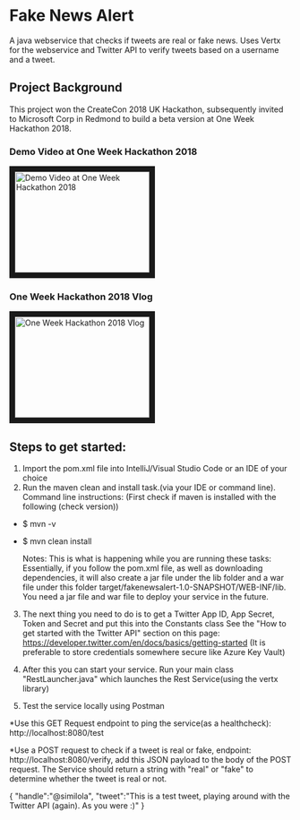 # Fake News Alert
A java webservice that checks if tweets are real or fake news. Uses Vertx for the webservice and Twitter API to verify tweets based on a username and a tweet.

## Project Background
This project won the CreateCon 2018 UK Hackathon, subsequently invited to Microsoft Corp in Redmond to build a beta version at One Week Hackathon 2018.
### Demo Video at One Week Hackathon 2018
<a href="http://www.youtube.com/watch?feature=player_embedded&v=0HfON-5dUpY
" target="_blank"><img src="http://img.youtube.com/vi/0HfON-5dUpY/0.jpg" 
alt="Demo Video at One Week Hackathon 2018" width="240" height="180" border="10" /></a>
### One Week Hackathon 2018 Vlog
<a href="http://www.youtube.com/watch?feature=player_embedded&v=2JUmncbo2xU
" target="_blank"><img src="http://img.youtube.com/vi/2JUmncbo2xU/0.jpg" 
alt="One Week Hackathon 2018 Vlog" width="240" height="180" border="10" /></a>

## Steps to get started:
1. Import the pom.xml file into IntelliJ/Visual Studio Code or an IDE of your choice
2. Run the maven clean and install task.(via your IDE or command line). Command line instructions:
   (First check if maven is installed with the following (check version))
* $ mvn -v
* $ mvn clean install

   Notes: This is what is happening while you are running these tasks: Essentially, if you follow the pom.xml file, as well as    downloading dependencies, it will also create a jar file under the lib folder and a war file under this folder target/fakenewsalert-1.0-SNAPSHOT/WEB-INF/lib. You need a jar file and war file to deploy your service in the future.

3. The next thing you need to do is to get a Twitter App ID, App Secret, Token and Secret and put this into the Constants class
See the "How to get started with the Twitter API" section on this page: https://developer.twitter.com/en/docs/basics/getting-started
(It is preferable to store credentials somewhere secure like Azure Key Vault)

4. After this you can start your service. Run your main class "RestLauncher.java" which launches the Rest Service(using the vertx library)

5. Test the service locally using Postman

*Use this GET Request endpoint to ping the service(as a healthcheck): http://localhost:8080/test

*Use a POST request to check if a tweet is real or fake, endpoint: http://localhost:8080/verify, add this JSON payload to the body of the POST request. The Service should return a string with "real" or "fake" to determine whether the tweet is real or not.

{
"handle":"@similola",
"tweet":"This is a test tweet, playing around with the Twitter API (again). As you were :)"
}

